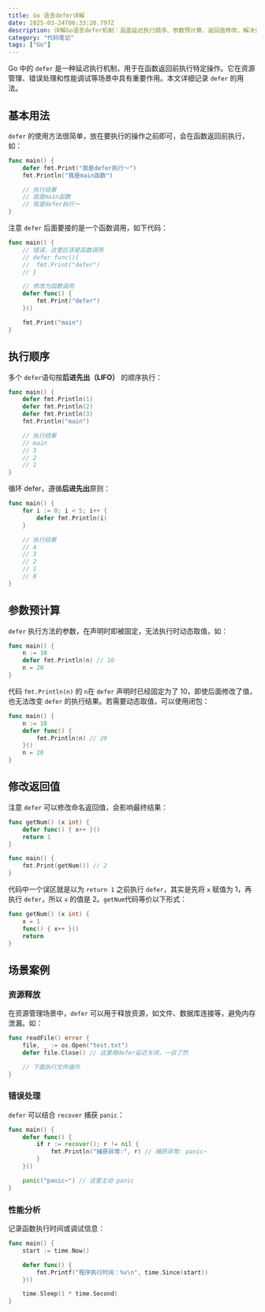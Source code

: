 ```yaml
---
title: Go 语言defer详解
date: 2025-03-24T06:33:20.797Z
description: 详解Go语言defer机制：涵盖延迟执行顺序、参数预计算、返回值修改，解决资源管理与错误处理难题，提升代码健壮性与可维护性。
category: "代码笔记"
tags: ["Go"]
---
```


Go 中的 `defer` 是一种延迟执行机制，用于在函数返回前执行特定操作。它在资源管理、错误处理和性能调试等场景中具有重要作用。本文详细记录 `defer` 的用法。

<!-- more -->

## 基本用法

`defer` 的使用方法很简单，放在要执行的操作之前即可，会在函数返回前执行，如：

```go
func main() {
	defer fmt.Print("我是defer执行～")
	fmt.Println("我是main函数")

    // 执行结果
    // 我是main函数
    // 我是defer执行～
}
```

注意 `defer` 后面要接的是一个函数调用，如下代码：

```go
func main() {
    // 错误，这里应该是函数调用
	// defer func(){
	// 	fmt.Print("defer")
	// }

    // 修改为函数调用
    defer func() {
	    fmt.Print("defer")
	}()

	fmt.Print("main")
}
```

## 执行顺序

多个 `defer`语句按**后进先出（LIFO）** 的顺序执行：

```go
func main() {
	defer fmt.Println(1)
	defer fmt.Println(2)
	defer fmt.Println(3)
	fmt.Println("main")

    // 执行结果
    // main
    // 3
    // 2
    // 1
}
```

循环 defer，遵循**后进先出**原则：

```go
func main() {
	for i := 0; i < 5; i++ {
		defer fmt.Println(i)
	}

    // 执行结果
    // 4
    // 3
    // 2
    // 1
    // 0
}
```

## 参数预计算

`defer` 执行方法的参数，在声明时即被固定，无法执行时动态取值，如：

```go
func main() {
	n := 10
	defer fmt.Println(n) // 10
	n = 20
}
```

代码 `fmt.Println(n)` 的 `n`在 `defer` 声明时已经固定为了 10，即使后面修改了值，也无法改变 `defer` 的执行结果。若需要动态取值，可以使用闭包：

```go
func main() {
	n := 10
	defer func() {
		fmt.Println(n) // 20
	}()
	n = 20
}
```

## 修改返回值

注意 `defer` 可以修改命名返回值，会影响最终结果：

```go
func getNum() (x int) {
	defer func() { x++ }()
	return 1
}

func main() {
	fmt.Print(getNum()) // 2
}
```

代码中一个误区就是以为 `return 1` 之前执行 `defer`，其实是先将 `x` 赋值为 1，再执行 `defer`，所以 `x` 的值是 2。`getNum`代码等价以下形式：

```go
func getNum() (x int) {
	x = 1
	func() { x++ }()
	return
}
```

## 场景案例

### 资源释放

在资源管理场景中，`defer` 可以用于释放资源，如文件、数据库连接等，避免内存泄漏。如：

```go
func readFile() error {
	file, _ := os.Open("test.txt")
	defer file.Close() // 这里用defer延迟关闭，一目了然

    // 下面执行文件操作
}
```

### 错误处理

`defer` 可以结合 `recover` 捕获 `panic`：

```go
func main() {
	defer func() {
		if r := recover(); r != nil {
			fmt.Println("捕获异常:", r) // 捕获异常: panic~
		}
	}()

	panic("panic~") // 这里主动 panic
}
```

### 性能分析

记录函数执行时间或调试信息：

```go
func main() {
	start := time.Now()

	defer func() {
		fmt.Printf("程序执行时间：%v\n", time.Since(start))
	}()

	time.Sleep(1 * time.Second)
}
```
